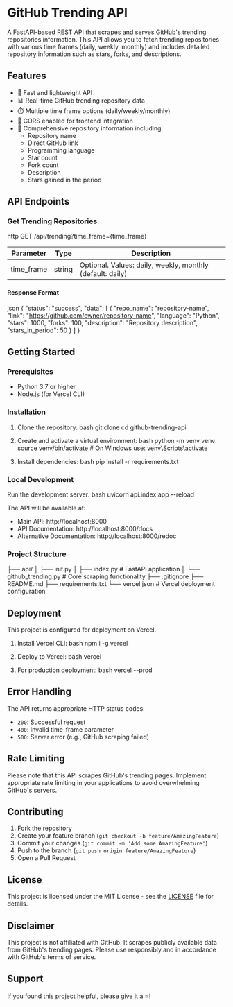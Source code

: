 # GitHub Trending API

A FastAPI-based REST API that scrapes and serves GitHub's trending repositories information. This API allows you to fetch trending repositories with various time frames (daily, weekly, monthly) and includes detailed repository information such as stars, forks, and descriptions.

## Features

- 🚀 Fast and lightweight API
- 📊 Real-time GitHub trending repository data
- ⏱️ Multiple time frame options (daily/weekly/monthly)
- 🔄 CORS enabled for frontend integration
- 📝 Comprehensive repository information including:
  - Repository name
  - Direct GitHub link
  - Programming language
  - Star count
  - Fork count
  - Description
  - Stars gained in the period

## API Endpoints

### Get Trending Repositories

http 
GET /api/trending?time_frame={time_frame}


| Parameter    | Type   | Description                              |
|-------------|--------|------------------------------------------|
| time_frame  | string | Optional. Values: daily, weekly, monthly (default: daily) |

#### Response Format
json
{
"status": "success",
"data": [
{
"repo_name": "repository-name",
"link": "https://github.com/owner/repository-name",
"language": "Python",
"stars": 1000,
"forks": 100,
"description": "Repository description",
"stars_in_period": 50
}
]
}

## Getting Started

### Prerequisites

- Python 3.7 or higher
- Node.js (for Vercel CLI)

### Installation

1. Clone the repository:
bash
git clone <your-repository-url>
cd github-trending-api


2. Create and activate a virtual environment:
bash
python -m venv venv
source venv/bin/activate # On Windows use: venv\Scripts\activate

3. Install dependencies:
bash
pip install -r requirements.txt


### Local Development

Run the development server:
bash
uvicorn api.index:app --reload


The API will be available at:
- Main API: http://localhost:8000
- API Documentation: http://localhost:8000/docs
- Alternative Documentation: http://localhost:8000/redoc

### Project Structure

├── api/
│ ├── init.py
│ ├── index.py # FastAPI application
│ └── github_trending.py # Core scraping functionality
├── .gitignore
├── README.md
├── requirements.txt
└── vercel.json # Vercel deployment configuration

## Deployment

This project is configured for deployment on Vercel.

1. Install Vercel CLI:
bash
npm i -g vercel

2. Deploy to Vercel:
bash
vercel

3. For production deployment:
bash
vercel --prod

## Error Handling

The API returns appropriate HTTP status codes:

- `200`: Successful request
- `400`: Invalid time_frame parameter
- `500`: Server error (e.g., GitHub scraping failed)

## Rate Limiting

Please note that this API scrapes GitHub's trending pages. Implement appropriate rate limiting in your applications to avoid overwhelming GitHub's servers.

## Contributing

1. Fork the repository
2. Create your feature branch (`git checkout -b feature/AmazingFeature`)
3. Commit your changes (`git commit -m 'Add some AmazingFeature'`)
4. Push to the branch (`git push origin feature/AmazingFeature`)
5. Open a Pull Request

## License

This project is licensed under the MIT License - see the [LICENSE](LICENSE) file for details.

## Disclaimer

This project is not affiliated with GitHub. It scrapes publicly available data from GitHub's trending pages. Please use responsibly and in accordance with GitHub's terms of service.

## Support

If you found this project helpful, please give it a ⭐️!